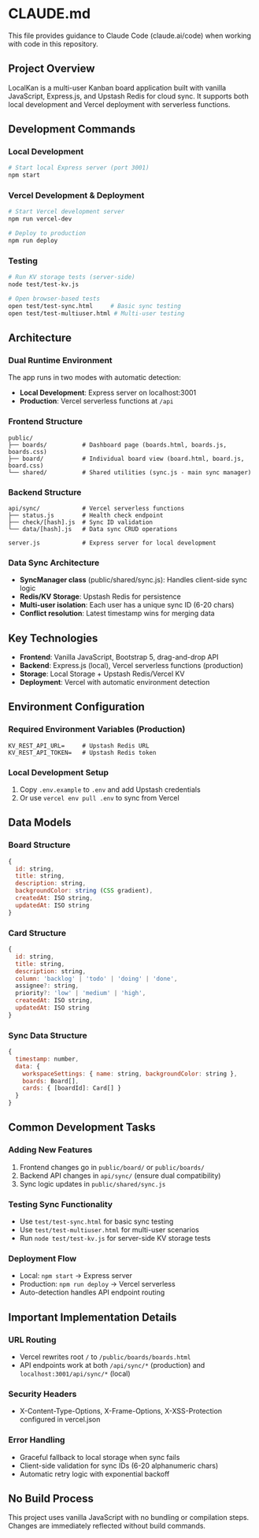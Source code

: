 # CLAUDE.md

This file provides guidance to Claude Code (claude.ai/code) when working with code in this repository.

## Project Overview

LocalKan is a multi-user Kanban board application built with vanilla JavaScript, Express.js, and Upstash Redis for cloud sync. It supports both local development and Vercel deployment with serverless functions.

## Development Commands

### Local Development
```bash
# Start local Express server (port 3001)
npm start
```

### Vercel Development & Deployment
```bash
# Start Vercel development server
npm run vercel-dev

# Deploy to production
npm run deploy
```

### Testing
```bash
# Run KV storage tests (server-side)
node test/test-kv.js

# Open browser-based tests
open test/test-sync.html     # Basic sync testing
open test/test-multiuser.html # Multi-user testing
```

## Architecture

### Dual Runtime Environment
The app runs in two modes with automatic detection:
- **Local Development**: Express server on localhost:3001
- **Production**: Vercel serverless functions at `/api`

### Frontend Structure
```
public/
├── boards/          # Dashboard page (boards.html, boards.js, boards.css)
├── board/           # Individual board view (board.html, board.js, board.css)
└── shared/          # Shared utilities (sync.js - main sync manager)
```

### Backend Structure
```
api/sync/            # Vercel serverless functions
├── status.js        # Health check endpoint
├── check/[hash].js  # Sync ID validation
└── data/[hash].js   # Data sync CRUD operations

server.js            # Express server for local development
```

### Data Sync Architecture
- **SyncManager class** (public/shared/sync.js): Handles client-side sync logic
- **Redis/KV Storage**: Upstash Redis for persistence
- **Multi-user isolation**: Each user has a unique sync ID (6-20 chars)
- **Conflict resolution**: Latest timestamp wins for merging data

## Key Technologies

- **Frontend**: Vanilla JavaScript, Bootstrap 5, drag-and-drop API
- **Backend**: Express.js (local), Vercel serverless functions (production)
- **Storage**: Local Storage + Upstash Redis/Vercel KV
- **Deployment**: Vercel with automatic environment detection

## Environment Configuration

### Required Environment Variables (Production)
```
KV_REST_API_URL=     # Upstash Redis URL
KV_REST_API_TOKEN=   # Upstash Redis token
```

### Local Development Setup
1. Copy `.env.example` to `.env` and add Upstash credentials
2. Or use `vercel env pull .env` to sync from Vercel

## Data Models

### Board Structure
```javascript
{
  id: string,
  title: string,
  description: string,
  backgroundColor: string (CSS gradient),
  createdAt: ISO string,
  updatedAt: ISO string
}
```

### Card Structure
```javascript
{
  id: string,
  title: string,
  description: string,
  column: 'backlog' | 'todo' | 'doing' | 'done',
  assignee?: string,
  priority?: 'low' | 'medium' | 'high',
  createdAt: ISO string,
  updatedAt: ISO string
}
```

### Sync Data Structure
```javascript
{
  timestamp: number,
  data: {
    workspaceSettings: { name: string, backgroundColor: string },
    boards: Board[],
    cards: { [boardId]: Card[] }
  }
}
```

## Common Development Tasks

### Adding New Features
1. Frontend changes go in `public/board/` or `public/boards/`
2. Backend API changes in `api/sync/` (ensure dual compatibility)
3. Sync logic updates in `public/shared/sync.js`

### Testing Sync Functionality
- Use `test/test-sync.html` for basic sync testing
- Use `test/test-multiuser.html` for multi-user scenarios
- Run `node test/test-kv.js` for server-side KV storage tests

### Deployment Flow
- Local: `npm start` → Express server
- Production: `npm run deploy` → Vercel serverless
- Auto-detection handles API endpoint routing

## Important Implementation Details

### URL Routing
- Vercel rewrites root `/` to `/public/boards/boards.html`
- API endpoints work at both `/api/sync/*` (production) and `localhost:3001/api/sync/*` (local)

### Security Headers
- X-Content-Type-Options, X-Frame-Options, X-XSS-Protection configured in vercel.json

### Error Handling
- Graceful fallback to local storage when sync fails
- Client-side validation for sync IDs (6-20 alphanumeric chars)
- Automatic retry logic with exponential backoff

## No Build Process
This project uses vanilla JavaScript with no bundling or compilation steps. Changes are immediately reflected without build commands.